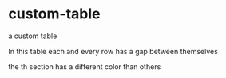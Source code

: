 # custom-table
<p>a custom table </p>
<p>In this table each and every row has a gap between themselves</p>
<p>the th section has a different color than others</p>
